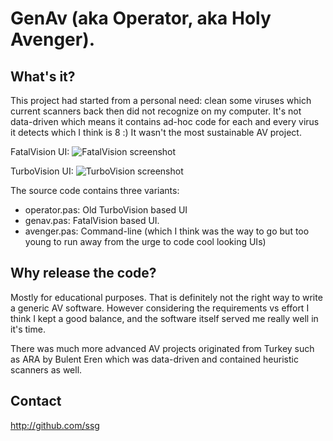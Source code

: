 GenAv (aka Operator, aka Holy Avenger).
=======================================

What's it?
----------
This project had started from a personal need: clean some viruses 
which current scanners back then did not recognize on my computer. 
It's not data-driven which means it contains ad-hoc code for 
each and every virus it detects which I think is 8 :) It wasn't the
most sustainable AV project.

FatalVision UI:
![FatalVision screenshot](https://user-images.githubusercontent.com/241217/159136411-d7bb7ab9-9802-4df2-8ab5-ed906f114394.png)

TurboVision UI:
![TurboVision screenshot](https://user-images.githubusercontent.com/241217/159136492-7eed3ad6-041c-4d41-97b5-dcd2f780631f.png)


The source code contains three variants: 

 - operator.pas: Old TurboVision based UI
 - genav.pas: FatalVision based UI.
 - avenger.pas: Command-line (which I think was the way to go but too 
 young to run away from the urge to code cool looking UIs)
 
Why release the code?
---------------------
Mostly for educational purposes. That is definitely not the right 
way to write a generic AV software. However considering the requirements
vs effort I think I kept a good balance, and the software itself
served me really well in it's time.

There was much more advanced AV projects originated from Turkey such as 
ARA by Bulent Eren which was data-driven and contained heuristic 
scanners as well.

Contact
-------
http://github.com/ssg
